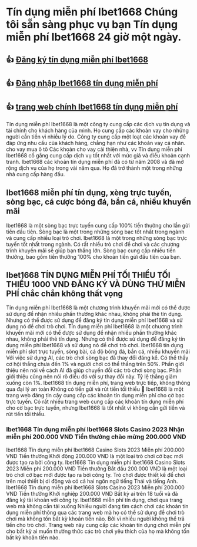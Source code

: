 # Tín dụng miễn phí Ibet1668 Chúng tôi sẵn sàng phục vụ bạn Tín dụng miễn phí Ibet1668 24 giờ một ngày.


## :+1: [Đăng ký tín dụng miễn phí Ibet1668](https://sapeaker.betruai88.com/ibet1668/)

## :+1: [Đăng nhập Ibet1668 tín dụng miễn phí](https://sapeaker.betruai88.com/ibet1668/)

## :+1: [trang web chính Ibet1668 tín dụng miễn phí](https://sapeaker.betruai88.com/ibet1668/)



Tín dụng miễn phí Ibet1668 là một công ty cung cấp các dịch vụ tín dụng và tài chính cho khách hàng của mình. Họ cung cấp các khoản vay cho những người cần tiền vì nhiều lý do.
Công ty cung cấp một loạt các khoản vay để đáp ứng nhu cầu của khách hàng, chẳng hạn như các khoản vay cá nhân. cho vay mua ô tô Các khoản cho vay cải thiện nhà, vv Tín dụng miễn phí Ibet1668 cố gắng cung cấp dịch vụ tốt nhất với mức giá và điều khoản cạnh tranh.
Ibet1668 các khoản tín dụng miễn phí đã có từ năm 2008 và đã mở rộng dịch vụ của họ trong vài năm qua. Họ đã trở thành một trong những nhà cung cấp hàng đầu.
## Ibet1668 miễn phí tín dụng, xèng trực tuyến, sòng bạc, cá cược bóng đá, bắn cá, nhiều khuyến mãi
Ibet1668 là một sòng bạc trực tuyến cung cấp 100% tiền thưởng cho lần gửi tiền đầu tiên. Sòng bạc là một trong những sòng bạc tốt nhất trong ngành và cung cấp nhiều loại trò chơi.
Ibet1668 là một trong những sòng bạc trực tuyến tốt nhất trong ngành. Có rất nhiều trò chơi để chơi và các chương trình khuyến mãi sẽ giúp bạn thắng lớn. Sòng bạc cung cấp nhiều tiền thưởng, bao gồm tiền thưởng 100% cho khoản tiền gửi đầu tiên của bạn.
## Ibet1668 TÍN DỤNG MIỄN PHÍ TỐI THIỂU TỐI THIỂU 1000 VND ĐĂNG KÝ VÀ DÙNG THỬ MIỄN PHÍ chắc chắn không thất vọng
Tín dụng miễn phí Ibet1668 là một chương trình khuyến mãi mới có thể được sử dụng để nhận nhiều phần thưởng khác nhau, không phải thẻ tín dụng. Nhưng có thể được sử dụng để đăng ký tín dụng miễn phí Ibet1668 và sử dụng nó để chơi trò chơi.
Tín dụng miễn phí Ibet1668 là một chương trình khuyến mãi mới có thể được sử dụng để nhận nhiều phần thưởng khác nhau, không phải thẻ tín dụng. Nhưng có thể được sử dụng để đăng ký tín dụng miễn phí Ibet1668 và sử dụng nó để chơi trò chơi.
Ibet1668 tín dụng miễn phí slot trực tuyến, sòng bài, cá độ bóng đá, bắn cá, nhiều khuyến mãi
Với việc sử dụng AI, các trò chơi sòng bạc đã thay đổi đáng kể. Có thể thấy cơ hội thắng chưa đến 1% và người chơi có thể thắng trên 50%.
Phần giới thiệu nên nói về cách AI đã giúp chuyển đổi các trò chơi sòng bạc. Phần giới thiệu cũng nên nói rõ điều đó với sự thay đổi này. Tỷ lệ thắng giảm xuống còn 1%.
Ibet1668 tín dụng miễn phí, trang web trực tiếp, không thông qua đại lý an toàn Không có tiền gửi và rút tiền tối thiểu :slot_machine:
Ibet1668 là một trang web đáng tin cậy cung cấp các khoản tín dụng miễn phí cho cờ bạc trực tuyến.
Có rất nhiều trang web cung cấp các khoản tín dụng miễn phí cho cờ bạc trực tuyến, nhưng Ibet1668 là tốt nhất vì không cần gửi tiền và rút tiền tối thiểu.
### Ibet1668 Tín dụng miễn phí Ibet1668 Slots Casino 2023 Nhận miễn phí 200.000 VND Tiền thưởng chào mừng 200.000 VND
Ibet1668 Tín dụng miễn phí Ibet1668 Casino Slots 2023 Miễn phí 200.000 VND Tiền thưởng Khởi động 200.000 VND là một loại trò chơi cờ bạc mới được tạo ra bởi công ty.
Ibet1668 Tín dụng miễn phí Ibet1668 Casino Slots 2023 Miễn phí 200.000 VND Tiền thưởng Bắt đầu 200.000 VND là một loại trò chơi cờ bạc mới được tạo ra bởi công ty. Trò chơi được thiết kế để chơi trên mọi thiết bị di động và có cả hai ngôn ngữ tiếng Thái và tiếng Anh.
Ibet1668 Tín dụng miễn phí Ibet1668 Slots Casino 2023 Miễn phí 200.000 VND Tiền thưởng Khởi nghiệp 200.000 VND Bất kỳ ai trên 18 tuổi và đã đăng ký tài khoản với công ty.
Ibet1668 miễn phí tín dụng, chơi qua trang web mà không cần tải xuống
Nhiều người đang tìm cách chơi các khoản tín dụng miễn phí thông qua các trang web mà họ có thể sử dụng để chơi trò chơi mà không tốn bất kỳ khoản tiền nào. Bởi vì nhiều người không thể trả tiền cho trò chơi.
Trang web này cung cấp các khoản tín dụng chơi miễn phí cho bất kỳ ai muốn thưởng thức các trò chơi yêu thích của họ mà không tốn bất kỳ khoản tiền nào.
